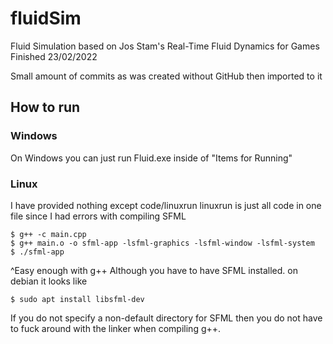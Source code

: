 # fluidSim
 Fluid Simulation based on Jos Stam's Real-Time Fluid Dynamics for Games
 Finished 23/02/2022

Small amount of commits as was created without GitHub then imported to it

## How to run
### Windows
On Windows you can just run Fluid.exe inside of "Items for Running"

### Linux

I have provided nothing except code/linuxrun
linuxrun is just all code in one file since I had errors with compiling SFML
```
$ g++ -c main.cpp
$ g++ main.o -o sfml-app -lsfml-graphics -lsfml-window -lsfml-system
$ ./sfml-app
```

^Easy enough with g++
Although you have to have SFML installed. on debian it looks like 
```
$ sudo apt install libsfml-dev
```
If you do not specify a non-default directory for SFML then you do not have to fuck around with the linker when compiling g++.
